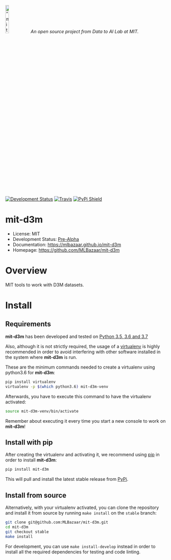 <p align="left">
<img width=15% src="https://dai.lids.mit.edu/wp-content/uploads/2018/06/Logo_DAI_highres.png" alt=“mit-d3m” />
<i>An open source project from Data to AI Lab at MIT.</i>
</p>

[![Development Status](https://img.shields.io/badge/Development%20Status-2%20--%20Pre--Alpha-yellow)](https://pypi.org/search/?c=Development+Status+%3A%3A+2+-+Pre-Alpha)
[![Travis](https://travis-ci.org/HDI-Project/mit-d3m.svg?branch=master)](https://travis-ci.org/HDI-Project/mit-d3m)
[![PyPi Shield](https://img.shields.io/pypi/v/mit-d3m.svg)](https://pypi.python.org/pypi/mit-d3m)


# mit-d3m

- License: MIT
- Development Status: [Pre-Alpha](https://pypi.org/search/?c=Development+Status+%3A%3A+2+-+Pre-Alpha)
- Documentation: https://mlbazaar.github.io/mit-d3m
- Homepage: https://github.com/MLBazaar/mit-d3m

# Overview

MIT tools to work with D3M datasets.

# Install

## Requirements

**mit-d3m** has been developed and tested on [Python 3.5, 3.6 and 3.7](https://www.python.org/downloads/)

Also, although it is not strictly required, the usage of a
[virtualenv](https://virtualenv.pypa.io/en/latest/) is highly recommended in order to avoid
interfering with other software installed in the system where **mit-d3m** is run.

These are the minimum commands needed to create a virtualenv using python3.6 for **mit-d3m**:

```bash
pip install virtualenv
virtualenv -p $(which python3.6) mit-d3m-venv
```

Afterwards, you have to execute this command to have the virtualenv activated:

```bash
source mit-d3m-venv/bin/activate
```

Remember about executing it every time you start a new console to work on **mit-d3m**!

## Install with pip

After creating the virtualenv and activating it, we recommend using
[pip](https://pip.pypa.io/en/stable/) in order to install **mit-d3m**:

```bash
pip install mit-d3m
```

This will pull and install the latest stable release from [PyPi](https://pypi.org/).

## Install from source

Alternatively, with your virtualenv activated, you can clone the repository and install it from
source by running `make install` on the `stable` branch:

```bash
git clone git@github.com:MLBazaar/mit-d3m.git
cd mit-d3m
git checkout stable
make install
```

For development, you can use `make install-develop` instead in order to install all
the required dependencies for testing and code linting.
